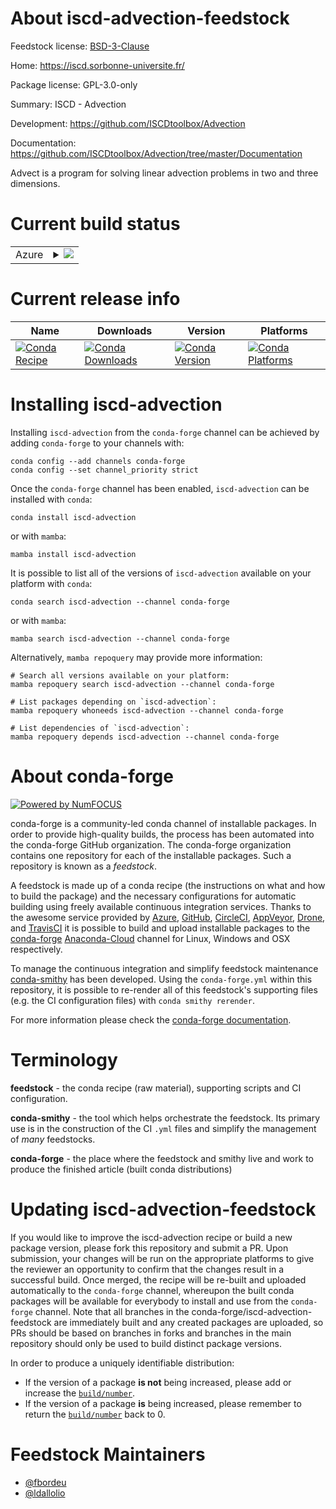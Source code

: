 About iscd-advection-feedstock
==============================

Feedstock license: [BSD-3-Clause](https://github.com/conda-forge/iscd-advection-feedstock/blob/main/LICENSE.txt)

Home: https://iscd.sorbonne-universite.fr/

Package license: GPL-3.0-only

Summary: ISCD - Advection

Development: https://github.com/ISCDtoolbox/Advection

Documentation: https://github.com/ISCDtoolbox/Advection/tree/master/Documentation

Advect is a program for solving linear advection problems in two and three dimensions.


Current build status
====================


<table>
    
  <tr>
    <td>Azure</td>
    <td>
      <details>
        <summary>
          <a href="https://dev.azure.com/conda-forge/feedstock-builds/_build/latest?definitionId=18968&branchName=main">
            <img src="https://dev.azure.com/conda-forge/feedstock-builds/_apis/build/status/iscd-advection-feedstock?branchName=main">
          </a>
        </summary>
        <table>
          <thead><tr><th>Variant</th><th>Status</th></tr></thead>
          <tbody><tr>
              <td>linux_64</td>
              <td>
                <a href="https://dev.azure.com/conda-forge/feedstock-builds/_build/latest?definitionId=18968&branchName=main">
                  <img src="https://dev.azure.com/conda-forge/feedstock-builds/_apis/build/status/iscd-advection-feedstock?branchName=main&jobName=linux&configuration=linux%20linux_64_" alt="variant">
                </a>
              </td>
            </tr><tr>
              <td>osx_64</td>
              <td>
                <a href="https://dev.azure.com/conda-forge/feedstock-builds/_build/latest?definitionId=18968&branchName=main">
                  <img src="https://dev.azure.com/conda-forge/feedstock-builds/_apis/build/status/iscd-advection-feedstock?branchName=main&jobName=osx&configuration=osx%20osx_64_" alt="variant">
                </a>
              </td>
            </tr>
          </tbody>
        </table>
      </details>
    </td>
  </tr>
</table>

Current release info
====================

| Name | Downloads | Version | Platforms |
| --- | --- | --- | --- |
| [![Conda Recipe](https://img.shields.io/badge/recipe-iscd--advection-green.svg)](https://anaconda.org/conda-forge/iscd-advection) | [![Conda Downloads](https://img.shields.io/conda/dn/conda-forge/iscd-advection.svg)](https://anaconda.org/conda-forge/iscd-advection) | [![Conda Version](https://img.shields.io/conda/vn/conda-forge/iscd-advection.svg)](https://anaconda.org/conda-forge/iscd-advection) | [![Conda Platforms](https://img.shields.io/conda/pn/conda-forge/iscd-advection.svg)](https://anaconda.org/conda-forge/iscd-advection) |

Installing iscd-advection
=========================

Installing `iscd-advection` from the `conda-forge` channel can be achieved by adding `conda-forge` to your channels with:

```
conda config --add channels conda-forge
conda config --set channel_priority strict
```

Once the `conda-forge` channel has been enabled, `iscd-advection` can be installed with `conda`:

```
conda install iscd-advection
```

or with `mamba`:

```
mamba install iscd-advection
```

It is possible to list all of the versions of `iscd-advection` available on your platform with `conda`:

```
conda search iscd-advection --channel conda-forge
```

or with `mamba`:

```
mamba search iscd-advection --channel conda-forge
```

Alternatively, `mamba repoquery` may provide more information:

```
# Search all versions available on your platform:
mamba repoquery search iscd-advection --channel conda-forge

# List packages depending on `iscd-advection`:
mamba repoquery whoneeds iscd-advection --channel conda-forge

# List dependencies of `iscd-advection`:
mamba repoquery depends iscd-advection --channel conda-forge
```


About conda-forge
=================

[![Powered by
NumFOCUS](https://img.shields.io/badge/powered%20by-NumFOCUS-orange.svg?style=flat&colorA=E1523D&colorB=007D8A)](https://numfocus.org)

conda-forge is a community-led conda channel of installable packages.
In order to provide high-quality builds, the process has been automated into the
conda-forge GitHub organization. The conda-forge organization contains one repository
for each of the installable packages. Such a repository is known as a *feedstock*.

A feedstock is made up of a conda recipe (the instructions on what and how to build
the package) and the necessary configurations for automatic building using freely
available continuous integration services. Thanks to the awesome service provided by
[Azure](https://azure.microsoft.com/en-us/services/devops/), [GitHub](https://github.com/),
[CircleCI](https://circleci.com/), [AppVeyor](https://www.appveyor.com/),
[Drone](https://cloud.drone.io/welcome), and [TravisCI](https://travis-ci.com/)
it is possible to build and upload installable packages to the
[conda-forge](https://anaconda.org/conda-forge) [Anaconda-Cloud](https://anaconda.org/)
channel for Linux, Windows and OSX respectively.

To manage the continuous integration and simplify feedstock maintenance
[conda-smithy](https://github.com/conda-forge/conda-smithy) has been developed.
Using the ``conda-forge.yml`` within this repository, it is possible to re-render all of
this feedstock's supporting files (e.g. the CI configuration files) with ``conda smithy rerender``.

For more information please check the [conda-forge documentation](https://conda-forge.org/docs/).

Terminology
===========

**feedstock** - the conda recipe (raw material), supporting scripts and CI configuration.

**conda-smithy** - the tool which helps orchestrate the feedstock.
                   Its primary use is in the construction of the CI ``.yml`` files
                   and simplify the management of *many* feedstocks.

**conda-forge** - the place where the feedstock and smithy live and work to
                  produce the finished article (built conda distributions)


Updating iscd-advection-feedstock
=================================

If you would like to improve the iscd-advection recipe or build a new
package version, please fork this repository and submit a PR. Upon submission,
your changes will be run on the appropriate platforms to give the reviewer an
opportunity to confirm that the changes result in a successful build. Once
merged, the recipe will be re-built and uploaded automatically to the
`conda-forge` channel, whereupon the built conda packages will be available for
everybody to install and use from the `conda-forge` channel.
Note that all branches in the conda-forge/iscd-advection-feedstock are
immediately built and any created packages are uploaded, so PRs should be based
on branches in forks and branches in the main repository should only be used to
build distinct package versions.

In order to produce a uniquely identifiable distribution:
 * If the version of a package **is not** being increased, please add or increase
   the [``build/number``](https://docs.conda.io/projects/conda-build/en/latest/resources/define-metadata.html#build-number-and-string).
 * If the version of a package **is** being increased, please remember to return
   the [``build/number``](https://docs.conda.io/projects/conda-build/en/latest/resources/define-metadata.html#build-number-and-string)
   back to 0.

Feedstock Maintainers
=====================

* [@fbordeu](https://github.com/fbordeu/)
* [@ldallolio](https://github.com/ldallolio/)

